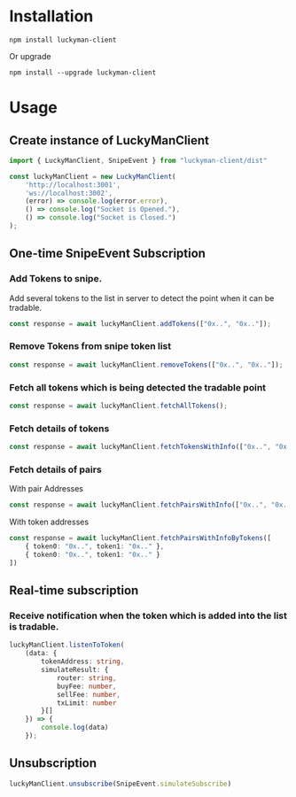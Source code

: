 # Installation
```cli
npm install luckyman-client
```
Or upgrade
```cli
npm install --upgrade luckyman-client
```
# Usage
## Create instance of LuckyManClient
```typescript
import { LuckyManClient, SnipeEvent } from "luckyman-client/dist"

const luckyManClient = new LuckyManClient(
    'http://localhost:3001',
    'ws://localhost:3002',
    (error) => console.log(error.error),
    () => console.log("Socket is Opened."),
    () => console.log("Socket is Closed.")
);
```
## One-time SnipeEvent Subscription
### Add Tokens to snipe.
Add several tokens to the list in server to detect the point when it can be tradable.
```typescript
const response = await luckyManClient.addTokens(["0x..", "0x.."]);
```
### Remove Tokens from snipe token list
```typescript
const response = await luckyManClient.removeTokens(["0x..", "0x.."]);
```
### Fetch all tokens which is being detected the tradable point
```typescript
const response = await luckyManClient.fetchAllTokens();
```
### Fetch details of tokens
```typescript
const response = await luckyManClient.fetchTokensWithInfo(["0x..", "0x..]);
```
### Fetch details of pairs
With pair Addresses
```typescript
const response = await luckyManClient.fetchPairsWithInfo(["0x..", "0x.."]);
```
With token addresses
```typescript
const response = await luckyManClient.fetchPairsWithInfoByTokens([
    { token0: "0x..", token1: "0x.." },
    { token0: "0x..", token1: "0x.." }
])
```
## Real-time subscription
### Receive notification when the token which is added into the list is tradable.
``` typescript
luckyManClient.listenToToken(
    (data: {
        tokenAddress: string,
        simulateResult: {
            router: string,
            buyFee: number,
            sellFee: number,
            txLimit: number
        }[]
    }) => {
        console.log(data)
    });
```
## Unsubscription
```typescript
luckyManClient.unsubscribe(SnipeEvent.simulateSubscribe)
```
